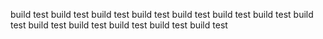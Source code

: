 build test
build test
build test
build test
build test
build test
build test
build test
build test
build test
build test
build test
build test